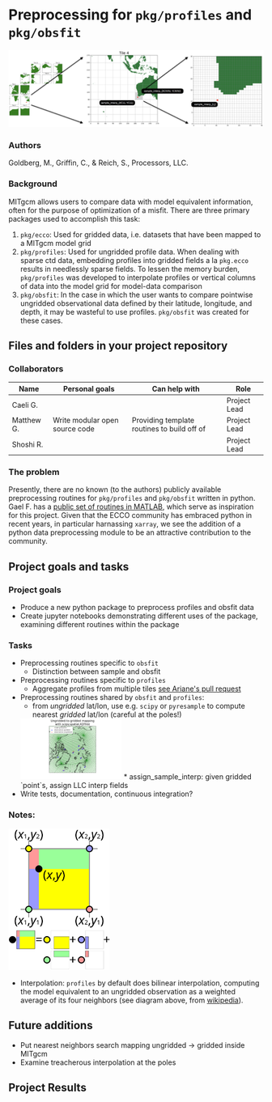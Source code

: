 # Preprocessing for `pkg/profiles` and `pkg/obsfit`
![LLC grid interpolation diagram](images/llc_interp_diagram.png)
### Authors
Goldberg, M., Griffin, C., & Reich, S., Processors, LLC.

### Background
MITgcm allows users to compare data with model equivalent information, often for the purpose of optimization of a misfit. There are three primary packages used to accomplish this task:
1. `pkg/ecco`: Used for gridded data, i.e. datasets that have been mapped to a MITgcm model grid
2. `pkg/profiles`: Used for ungridded profile data. When dealing with sparse ctd data, embedding profiles into gridded fields a la `pkg.ecco` results in needlessly sparse fields. To lessen the memory burden, `pkg/profiles` was developed to interpolate profiles or vertical columns of data into the model grid for model-data comparison
3. `pkg/obsfit`: In the case in which the user wants to compare pointwise ungridded observational data defined by their latitude, longitude, and depth, it may be wasteful to use profiles. `pkg/obsfit` was created for these cases.


## Files and folders in your project repository

### Collaborators

| Name | Personal goals | Can help with | Role |
| ------------- | ------------- | ------------- | ------------- |
| Caeli G. | | | Project Lead |
| Matthew G. | Write modular open source code | Providing template routines to build off of | Project Lead |
| Shoshi R. | | | Project Lead |

### The problem

Presently, there are no known (to the authors) publicly available preprocessing routines for `pkg/profiles` and `pkg/obsfit` written in python. Gael F. has a [public set of routines in MATLAB](https://github.com/MITgcm/MITprof), which serve as inspiration for this project. Given that the ECCO community has embraced python in recent years, in particular harnassing `xarray`, we see the addition of a python data preprocessing module to be an attractive contribution to the community.

## Project goals and tasks

### Project goals

* Produce a new python package to preprocess profiles and obsfit data
* Create jupyter notebooks demonstrating different uses of the package, examining different routines within the package

### Tasks
* Preprocessing routines specific to `obsfit`
  * Distinction between sample and obsfit
* Preprocessing routines specific to `profiles`
  * Aggregate profiles from multiple tiles [see Ariane's pull request](https://github.com/MITgcm/MITgcm/pull/836)
* Preprocessing routines shared by `obsfit` and `profiles`:
  * from _ungridded_ lat/lon, use e.g. `scipy` or `pyresample` to compute nearest _gridded_ lat/lon (careful at the poles!) 
  <img src="images/ungrd_to_grd.png" alt="ungridded to gridded mapping" width="200"/>
  * assign_sample_interp: given gridded `point`s, assign LLC interp fields
* Write tests, documentation, continuous integration?

### Notes:
<img src="images/bilinear_interp.png" alt="bilinear interpolation" width="200"/>

- Interpolation: `profiles` by default does bilinear interpolation, computing the model equivalent to an ungridded observation as a weighted average of its four neighbors (see diagram above, from [wikipedia](https://en.wikipedia.org/wiki/Bilinear_interpolation)).

## Future additions
- Put nearest neighbors search mapping ungridded -> gridded inside MITgcm
- Examine treacherous interpolation at the poles

## Project Results
